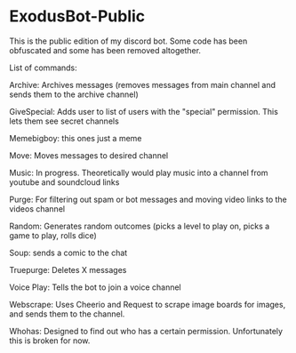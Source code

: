 # ExodusBot-Public
This is the public edition of my discord bot. Some code has been obfuscated and some has been removed altogether.

List of commands:

Archive: Archives messages (removes messages from main channel and sends them to the archive channel)

GiveSpecial: Adds user to list of users with the "special" permission. This lets them see secret channels

Memebigboy: this ones just a meme

Move: Moves messages to desired channel

Music: In progress. Theoretically would play music into a channel from youtube and soundcloud links

Purge: For filtering out spam or bot messages and moving video links to the videos channel

Random: Generates random outcomes (picks a level to play on, picks a game to play, rolls dice)

Soup: sends a comic to the chat

Truepurge: Deletes X messages

Voice Play: Tells the bot to join a voice channel

Webscrape: Uses Cheerio and Request to scrape image boards for images, and sends them to the channel.

Whohas: Designed to find out who has a certain permission. Unfortunately this is broken for now.
